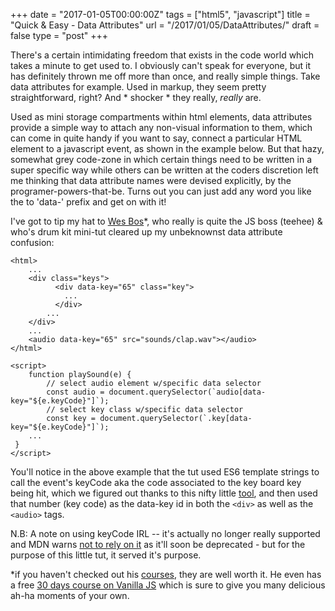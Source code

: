 +++
date = "2017-01-05T00:00:00Z"
tags = ["html5", "javascript"]
title = "Quick & Easy - Data Attributes"
url = "/2017/01/05/DataAttributes/"
draft = false
type = "post"
+++

There's a certain intimidating freedom that exists in the code world which takes a minute to get used to. I obviously can't speak for everyone, but it has definitely thrown me off more than once, and really simple things. Take data attributes for example. Used in markup, they seem pretty straightforward, right? And * shocker * they really, _really_ are.

Used as mini storage compartments within html elements,  data attributes provide a simple way to attach any non-visual information to them,  which can come in quite handy if you want to say, connect a particular HTML element to a javascript event, as shown in the example below. But that hazy, somewhat grey code-zone in which certain things need to be written in a super specific way while others can be written at the coders discretion left me thinking that data attribute names were devised explicitly, by the programer-powers-that-be. Turns out you can just add any word you like the to 'data-' prefix and get on with it!

I've got to tip my hat to [Wes Bos](http://wesbos.com/)*, who really is quite the JS boss (teehee) & who's drum kit mini-tut cleared up my unbeknownst data attribute confusion:

```
<html>
    ...
    <div class="keys">
          <div data-key="65" class="key">
            ...
          </div>
    	...
    </div>
    ...
    <audio data-key="65" src="sounds/clap.wav"></audio>
</html>
```
```
<script>
    function playSound(e) {
        // select audio element w/specific data selector
        const audio = document.querySelector(`audio[data-key="${e.keyCode}"]`);
        // select key class w/specific data selector
        const key = document.querySelector(`.key[data-key="${e.keyCode}"]`);
    ...
 }
</script>
```

You'll notice in the above example that the tut used ES6 template strings to call the event's keyCode aka the code associated to the key board key being hit, which we figured out thanks to this nifty little [tool](http://keycode.info/), and then used that number (key code) as the data-key id in both the ```<div>``` as well as the ```<audio>``` tags.  

N.B: A note on using keyCode IRL -- it's actually no longer really supported and MDN warns [not to rely on it](https://developer.mozilla.org/en-US/docs/Web/API/KeyboardEvent/keyCode) as it'll soon be deprecated - but for the purpose of this little tut, it served it's purpose.

*if you haven't checked out his [courses](http://wesbos.com/courses/), they are well worth it. He even has a free [30 days course on Vanilla JS](http://wesbos.com/javascript30/) which is sure to give you many delicious ah-ha moments of your own.
